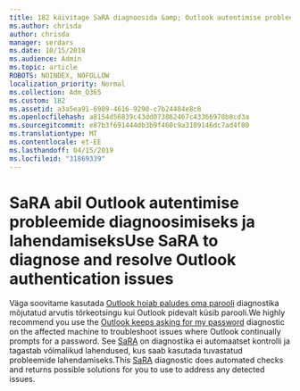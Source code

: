 ```yaml
---
title: 182 käivitage SaRA diagnoosida &amp; Outlook autentimise probleemide lahendamiseks
ms.author: chrisda
author: chrisda
manager: serdars
ms.date: 10/15/2018
ms.audience: Admin
ms.topic: article
ROBOTS: NOINDEX, NOFOLLOW
localization_priority: Normal
ms.collection: Adm_O365
ms.custom: 182
ms.assetid: a3a5ea91-6989-4616-9290-c7b24484e8c8
ms.openlocfilehash: a8154d56839c43dd073862467c43366978b8cd3a
ms.sourcegitcommit: e87b3f691444db3b9f460c9a3109146dc7ad4f80
ms.translationtype: MT
ms.contentlocale: et-EE
ms.lasthandoff: 04/15/2019
ms.locfileid: "31869339"
---
```

# <a name="use-sara-to-diagnose-and-resolve-outlook-authentication-issues"></a><span data-ttu-id="34f36-102">SaRA abil Outlook autentimise probleemide diagnoosimiseks ja lahendamiseks</span><span class="sxs-lookup"><span data-stu-id="34f36-102">Use SaRA to diagnose and resolve Outlook authentication issues</span></span>

<span data-ttu-id="34f36-103">Väga soovitame kasutada [Outlook hoiab paludes oma parooli](https://aka.ms/SaRA-OutlookPwdPrompt-Alchemy) diagnostika mõjutatud arvutis tõrkeotsingu kui Outlook pidevalt küsib parooli.</span><span class="sxs-lookup"><span data-stu-id="34f36-103">We highly recommend you use the [Outlook keeps asking for my password](https://aka.ms/SaRA-OutlookPwdPrompt-Alchemy) diagnostic on the affected machine to troubleshoot issues where Outlook continually prompts for a password.</span></span> <span data-ttu-id="34f36-104">See [SaRA](https://diagnostics.office.com/#/) on diagnostika ei automaatset kontrolli ja tagastab võimalikud lahendused, kus saab kasutada tuvastatud probleemide lahendamiseks.</span><span class="sxs-lookup"><span data-stu-id="34f36-104">This [SaRA](https://diagnostics.office.com/#/) diagnostic does automated checks and returns possible solutions for you to use to address any detected issues.</span></span>
